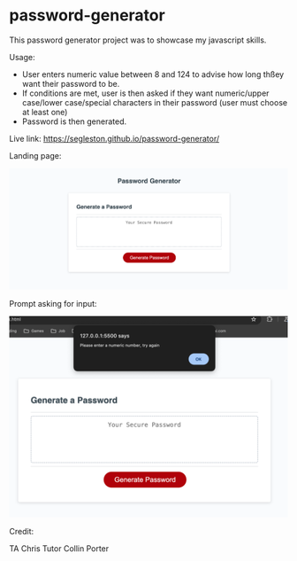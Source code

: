 # password-generator



This password generator project was to showcase my javascript skills. 

Usage:

- User enters numeric value between 8 and 124 to advise how long thßey want their password to be. 
- If conditions are met, user is then asked if they want numeric/upper case/lower case/special characters in their password (user must choose at least one)
- Password is then generated. 

Live link: https://segleston.github.io/password-generator/



Landing page:

![alt text](./images/Screenshot%202023-12-16%20at%2014.31.48.png)

Prompt asking for input: 

![alt text](./images/Screenshot%202023-12-16%20at%2014.33.51.png)


Credit:

TA Chris
Tutor Collin Porter
